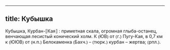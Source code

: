 
---
title: Кубышка
---
Кубышка, Курбан-⟦Кая⟧
: приметная скала, огромная глыба-останец, венчающая лесистый конический холм. К ⦅ЮВ⦆ от ⦅г.⦆ Пугу-Кая, в 0,7 км к ⦅ЮЮВ⦆ от ⦅н.п.⦆ Белокаменка ⦅Бахч.⦆ – ⦅тюрк.⦆ курбан – жертва; ⦅рпл.⦆.
